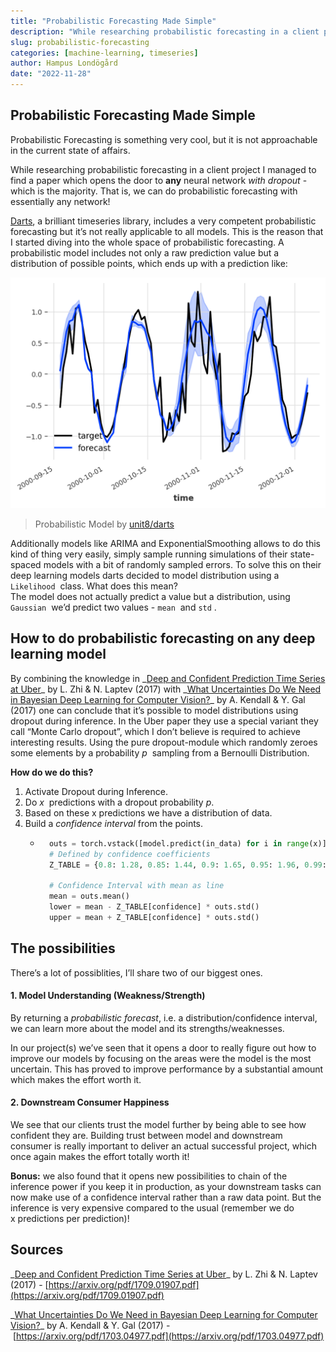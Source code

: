 ```yaml
---
title: "Probabilistic Forecasting Made Simple"
description: "While researching probabilistic forecasting in a client project I managed to find a paper which opens the door to **any** neural network _with dropout_ - which is the majority. That is, we can do probabilistic forecasting with essentially any network!"
slug: probabilistic-forecasting
categories: [machine-learning, timeseries]
author: Hampus Londögård
date: "2022-11-28"
---
```


## Probabilistic Forecasting Made Simple

Probabilistic Forecasting is something very cool, but it is not approachable in the current state of affairs. 

While researching probabilistic forecasting in a client project I managed to find a paper which opens the door to **any** neural network _with dropout_ - which is the majority. That is, we can do probabilistic forecasting with essentially any network!  
<!--truncate-->

[Darts](https://github.com/unit8co/darts "https://github.com/unit8co/darts"), a brilliant timeseries library, includes a very competent probabilistic forecasting but it’s not really applicable to all models. This is the reason that I started diving into the whole space of probabilistic forecasting. A probabilistic model includes not only a raw prediction value but a distribution of possible points, which ends up with a prediction like:

  

![](Files/image.png)  

> Probabilistic Model by [unit8/darts](https://unit8.com/resources/probabilistic-forecasting-in-darts/ "https://unit8.com/resources/probabilistic-forecasting-in-darts/")  

  

Additionally models like ARIMA and ExponentialSmoothing allows to do this kind of thing very easily, simply sample running simulations of their state-spaced models with a bit of randomly sampled errors. To solve this on their deep learning models darts decided to model distribution using a `Likelihood`  class. What does this mean?  
The model does not actually predict a value but a distribution, using `Gaussian`  we’d predict two values - `mean`  and `std` .  

## How to do probabilistic forecasting on any deep learning model  

By combining the knowledge in _[Deep and Confident Prediction Time Series at Uber](https://arxiv.org/pdf/1709.01907.pdf "https://arxiv.org/pdf/1709.01907.pdf")_ by L. Zhi & N. Laptev (2017) with _[What Uncertainties Do We Need in Bayesian Deep Learning for Computer Vision?](https://arxiv.org/pdf/1703.04977.pdf "https://arxiv.org/pdf/1703.04977.pdf")_ by A. Kendall & Y. Gal (2017) one can conclude that it’s possible to model distributions using dropout during inference. In the Uber paper they use a special variant they call “Monte Carlo dropout”, which I don’t believe is required to achieve interesting results. Using the pure dropout-module which randomly zeroes some elements by a probability $p$  sampling from a Bernoulli Distribution.

**How do we do this?**

1. Activate Dropout during Inference.
2. Do $x$  predictions with a dropout probability $p$.
3. Based on these x predictions we have a distribution of data.
4. Build a _confidence interval_ from the points.
    - ```python
        outs = torch.vstack([model.predict(in_data) for i in range(x)])
        # Defined by confidence coefficients
        Z_TABLE = {0.8: 1.28, 0.85: 1.44, 0.9: 1.65, 0.95: 1.96, 0.99: 2.58, 0.999: 3.29, 0.9999: 3.89}

        # Confidence Interval with mean as line
        mean = outs.mean()
        lower = mean - Z_TABLE[confidence] * outs.std()
        upper = mean + Z_TABLE[confidence] * outs.std()
        ```

## The possibilities

There’s a lot of possiblities, I’ll share two of our biggest ones.

#### 1\. Model Understanding (Weakness/Strength)

By returning a _probabilistic forecast_, i.e. a distribution/confidence interval, we can learn more about the model and its strengths/weaknesses. 

In our project(s) we’ve seen that it opens a door to really figure out how to improve our models by focusing on the areas were the model is the most uncertain. This has proved to improve performance by a substantial amount which makes the effort worth it.

#### 2\. Downstream Consumer Happiness

We see that our clients trust the model further by being able to see how confident they are. Building trust between model and downstream consumer is really important to deliver an actual successful project, which once again makes the effort totally worth it!

  

**Bonus:** we also found that it opens new possibilities to chain of the inference power if you keep it in production, as your downstream tasks can now make use of a confidence interval rather than a raw data point. But the inference is very expensive compared to the usual (remember we do x predictions per prediction)!

  

## Sources

_[Deep and Confident Prediction Time Series at Uber](https://arxiv.org/pdf/1709.01907.pdf "https://arxiv.org/pdf/1709.01907.pdf")_ by L. Zhi & N. Laptev (2017) - [https://arxiv.org/pdf/1709.01907.pdf](https://arxiv.org/pdf/1709.01907.pdf)  

_[What Uncertainties Do We Need in Bayesian Deep Learning for Computer Vision?](https://arxiv.org/pdf/1703.04977.pdf "https://arxiv.org/pdf/1703.04977.pdf")_ by A. Kendall & Y. Gal (2017) - [https://arxiv.org/pdf/1703.04977.pdf](https://arxiv.org/pdf/1703.04977.pdf)